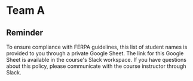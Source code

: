 # Team A

## Reminder

To ensure compliance with FERPA guidelines, this list of student names is
provided to you through a private Google Sheet. The link for this Google Sheet
is available in the course's Slack workspace. If you have questions about this
policy, please communicate with the course instructor through Slack.
